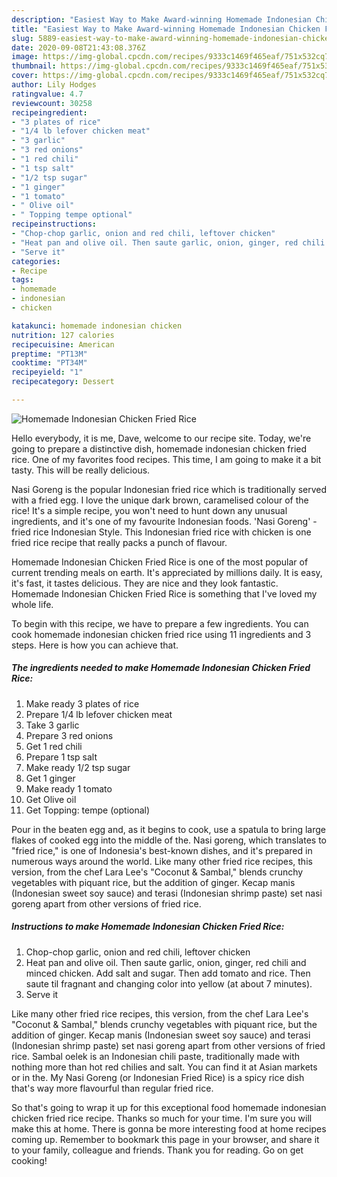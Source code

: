 ```yaml
---
description: "Easiest Way to Make Award-winning Homemade Indonesian Chicken Fried Rice"
title: "Easiest Way to Make Award-winning Homemade Indonesian Chicken Fried Rice"
slug: 5889-easiest-way-to-make-award-winning-homemade-indonesian-chicken-fried-rice
date: 2020-09-08T21:43:08.376Z
image: https://img-global.cpcdn.com/recipes/9333c1469f465eaf/751x532cq70/homemade-indonesian-chicken-fried-rice-recipe-main-photo.jpg
thumbnail: https://img-global.cpcdn.com/recipes/9333c1469f465eaf/751x532cq70/homemade-indonesian-chicken-fried-rice-recipe-main-photo.jpg
cover: https://img-global.cpcdn.com/recipes/9333c1469f465eaf/751x532cq70/homemade-indonesian-chicken-fried-rice-recipe-main-photo.jpg
author: Lily Hodges
ratingvalue: 4.7
reviewcount: 30258
recipeingredient:
- "3 plates of rice"
- "1/4 lb lefover chicken meat"
- "3 garlic"
- "3 red onions"
- "1 red chili"
- "1 tsp salt"
- "1/2 tsp sugar"
- "1 ginger"
- "1 tomato"
- " Olive oil"
- " Topping tempe optional"
recipeinstructions:
- "Chop-chop garlic, onion and red chili, leftover chicken"
- "Heat pan and olive oil. Then saute garlic, onion, ginger, red chili and minced chicken. Add salt and sugar. Then add tomato and rice. Then saute til fragnant and changing color into yellow (at about 7 minutes)."
- "Serve it"
categories:
- Recipe
tags:
- homemade
- indonesian
- chicken

katakunci: homemade indonesian chicken 
nutrition: 127 calories
recipecuisine: American
preptime: "PT13M"
cooktime: "PT34M"
recipeyield: "1"
recipecategory: Dessert

---
```



![Homemade Indonesian Chicken Fried Rice](https://img-global.cpcdn.com/recipes/9333c1469f465eaf/751x532cq70/homemade-indonesian-chicken-fried-rice-recipe-main-photo.jpg)

Hello everybody, it is me, Dave, welcome to our recipe site. Today, we're going to prepare a distinctive dish, homemade indonesian chicken fried rice. One of my favorites food recipes. This time, I am going to make it a bit tasty. This will be really delicious.

Nasi Goreng is the popular Indonesian fried rice which is traditionally served with a fried egg. I love the unique dark brown, caramelised colour of the rice! It&#39;s a simple recipe, you won&#39;t need to hunt down any unusual ingredients, and it&#39;s one of my favourite Indonesian foods. &#39;Nasi Goreng&#39; - fried rice Indonesian Style. This Indonesian fried rice with chicken is one fried rice recipe that really packs a punch of flavour.

Homemade Indonesian Chicken Fried Rice is one of the most popular of current trending meals on earth. It's appreciated by millions daily. It is easy, it's fast, it tastes delicious. They are nice and they look fantastic. Homemade Indonesian Chicken Fried Rice is something that I've loved my whole life.


To begin with this recipe, we have to prepare a few ingredients. You can cook homemade indonesian chicken fried rice using 11 ingredients and 3 steps. Here is how you can achieve that.

<!--inarticleads1-->

##### The ingredients needed to make Homemade Indonesian Chicken Fried Rice:

1. Make ready 3 plates of rice
1. Prepare 1/4 lb lefover chicken meat
1. Take 3 garlic
1. Prepare 3 red onions
1. Get 1 red chili
1. Prepare 1 tsp salt
1. Make ready 1/2 tsp sugar
1. Get 1 ginger
1. Make ready 1 tomato
1. Get  Olive oil
1. Get  Topping: tempe (optional)


Pour in the beaten egg and, as it begins to cook, use a spatula to bring large flakes of cooked egg into the middle of the. Nasi goreng, which translates to &#34;fried rice,&#34; is one of Indonesia&#39;s best-known dishes, and it&#39;s prepared in numerous ways around the world. Like many other fried rice recipes, this version, from the chef Lara Lee&#39;s &#34;Coconut &amp; Sambal,&#34; blends crunchy vegetables with piquant rice, but the addition of ginger. Kecap manis (Indonesian sweet soy sauce) and terasi (Indonesian shrimp paste) set nasi goreng apart from other versions of fried rice. 

<!--inarticleads2-->

##### Instructions to make Homemade Indonesian Chicken Fried Rice:

1. Chop-chop garlic, onion and red chili, leftover chicken
1. Heat pan and olive oil. Then saute garlic, onion, ginger, red chili and minced chicken. Add salt and sugar. Then add tomato and rice. Then saute til fragnant and changing color into yellow (at about 7 minutes).
1. Serve it


Like many other fried rice recipes, this version, from the chef Lara Lee&#39;s &#34;Coconut &amp; Sambal,&#34; blends crunchy vegetables with piquant rice, but the addition of ginger. Kecap manis (Indonesian sweet soy sauce) and terasi (Indonesian shrimp paste) set nasi goreng apart from other versions of fried rice. Sambal oelek is an Indonesian chili paste, traditionally made with nothing more than hot red chilies and salt. You can find it at Asian markets or in the. My Nasi Goreng (or Indonesian Fried Rice) is a spicy rice dish that&#39;s way more flavourful than regular fried rice. 

So that's going to wrap it up for this exceptional food homemade indonesian chicken fried rice recipe. Thanks so much for your time. I'm sure you will make this at home. There is gonna be more interesting food at home recipes coming up. Remember to bookmark this page in your browser, and share it to your family, colleague and friends. Thank you for reading. Go on get cooking!
